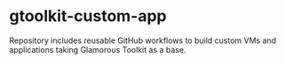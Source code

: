 # gtoolkit-custom-app
Repository includes reusable GitHub workflows to build custom VMs and applications taking Glamorous Toolkit as a base.
